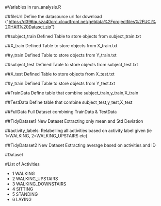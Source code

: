
#Variables in run_analysis.R


##fileUrl 
Define the datasource url for download ("https://d396qusza40orc.cloudfront.net/getdata%2Fprojectfiles%2FUCI%20HAR%20Dataset.zip")

##subject_train 
Defined Table to store objects from subject_train.txt

##X_train 
Defined Table to store objects from X_train.txt

##y_train 
Defined Table to store objects from Y_train.txt

##subject_test
Defined Table to store objects from subject_test.txt

##X_test 
Defined Table to store objects from X_test.txt

##y_train 
Defined Table to store objects from Y_test.txt

##TrainData 
Define table that combine subject_train,y_train,X_train

##TestData 
Define table that combine subject_test,y_test,X_test

##FullData 
Full Dataset combining TrainData & TestData

##TidyDataset1
New Dataset Extracting only mean and Std Deviation

##activity_labels: 
Relabelling all activities based on activity label given (ie 1=WALKING, 2=WALKING_UPSTAIRS etc)

##TidyDataset2
New Dataset Extracting average based on activities and ID

#Dataset


#List of Activities
* 1 WALKING
* 2 WALKING_UPSTAIRS
* 3 WALKING_DOWNSTAIRS
* 4 SITTING
* 5 STANDING
* 6 LAYING

